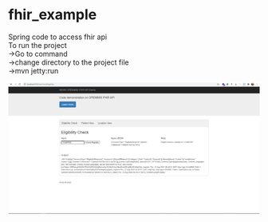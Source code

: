# fhir_example 
Spring code to access fhir api \
To run the project \
  ->Go to command \
  ->change directory to the project file \
  ->mvn jetty:run 
 
![Sample outpur](https://github.com/sudishrestha/fhir_example/blob/master/src/main/webapp/resources/core/img/screenshot1.PNG)

